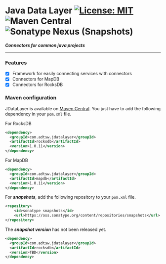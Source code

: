# Java Data Layer  [![License: MIT](https://img.shields.io/badge/License-MIT-brightgreen.svg)](https://opensource.org/licenses/MIT) ![Maven Central](https://img.shields.io/maven-central/v/com.adtsw/jdatalayer?color=blue&label=Version) ![Sonatype Nexus (Snapshots)](https://img.shields.io/nexus/s/com.adtsw/jdatalayer?label=Snapshot&server=https%3A%2F%2Foss.sonatype.org%2F)


***Connectors for common java projects***

---

### Features

* [x] Framework for easily connecting services with connectors 
* [x] Connectors for MapDB
* [x] Connectors for RocksDB

### Maven configuration

JDataLayer is available on [Maven Central](http://search.maven.org/#search). You just have to add the following dependency in your `pom.xml` file.

For RocksDB

```xml
<dependency>
  <groupId>com.adtsw.jdatalayer</groupId>
  <artifactId>rocksdb</artifactId>
  <version>1.0.11</version>
</dependency>
```
For MapDB

```xml
<dependency>
  <groupId>com.adtsw.jdatalayer</groupId>
  <artifactId>mapdb</artifactId>
  <version>1.0.11</version>
</dependency>
```

For ***snapshots***, add the following repository to your `pom.xml` file.
```xml
<repository>
    <id>sonatype snapshots</id>
    <url>https://oss.sonatype.org/content/repositories/snapshots</url>
</repository>
```
The ***snapshot version*** has not been released yet.
```xml
<dependency>
  <groupId>com.adtsw.jdatalayer</groupId>
  <artifactId>rocksdb</artifactId>
  <version>TBD</version>
</dependency>
```
